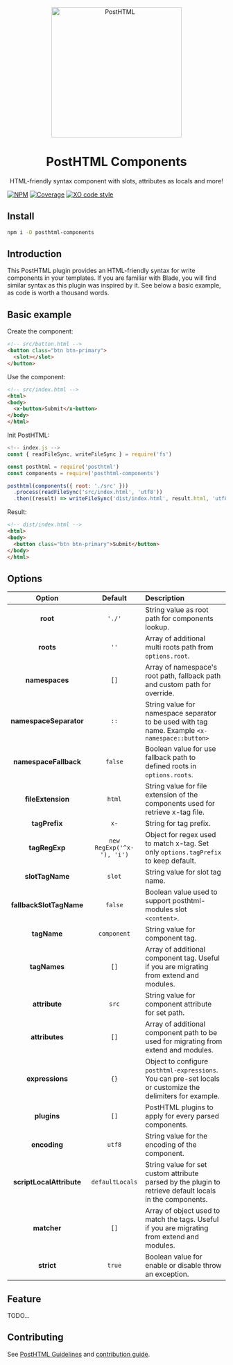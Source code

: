 <div align="center">
  <img width="300" title="PostHTML" src="http://posthtml.github.io/posthtml/logo.svg">
  <h1>PostHTML Components </h1>
  <p>HTML-friendly syntax component with slots, attributes as locals and more!</p>
</div>

[![NPM][npm]][npm-url]
[![Coverage][cover]][cover-badge]
[![XO code style][style]][style-url]

## Install

```bash
npm i -D posthtml-components
```

## Introduction

This PostHTML plugin provides an HTML-friendly syntax for write components in your templates.
If you are familiar with Blade, you will find similar syntax as this plugin was inspired by it.
See below a basic example, as code is worth a thousand words.

## Basic example

Create the component:

``` html
<!-- src/button.html -->
<button class="btn btn-primary">
  <slot></slot>
</button>
```

Use the component:

``` html
<!-- src/index.html -->
<html>
<body>
  <x-button>Submit</x-button>
</body>
</html>
```

Init PostHTML:

```js
<!-- index.js -->
const { readFileSync, writeFileSync } = require('fs')

const posthtml = require('posthtml')
const components = require('posthtml-components')

posthtml(components({ root: './src' }))
  .process(readFileSync('src/index.html', 'utf8'))
  .then((result) => writeFileSync('dist/index.html', result.html, 'utf8'))
```

Result:

``` html
<!-- dist/index.html -->
<html>
<body>
  <button class="btn btn-primary">Submit</button>
</body>
</html>
```

## Options

|          Option          |              Default              | Description                                                                                                 |
|:------------------------:|:---------------------------------:|:------------------------------------------------------------------------------------------------------------|
|         **root**         |              `'./'`               | String value as root path for components lookup.                                                            |
|        **roots**         |               `''`                | Array of additional multi roots path from `options.root`.                                                   |
|      **namespaces**      |               `[]`                | Array of namespace's root path, fallback path and custom path for override.                                 |
|  **namespaceSeparator**  |               `::`                | String value for namespace separator to be used with tag name. Example `<x-namespace::button>`              |
|  **namespaceFallback**   |              `false`              | Boolean value for use fallback path to defined roots in `options.roots`.                                    |
|    **fileExtension**     |              `html`               | String value for file extension of the components used for retrieve x-tag file.                             |
|      **tagPrefix**       |               `x-`                | String for tag prefix.                                                                                      |
|      **tagRegExp**       |     `new RegExp('^x-'), 'i')`     | Object for regex used to match x-tag. Set only `options.tagPrefix` to keep default.                         |
|     **slotTagName**      |              `slot`               | String value for slot tag name.                                                                             |
| **fallbackSlotTagName**  |              `false`              | Boolean value used to support posthtml-modules slot `<content>`.                                            |
|       **tagName**        |            `component`            | String value for component tag.                                                                             |
|       **tagNames**       |               `[]`                | Array of additional component tag. Useful if you are migrating from extend and modules.                     |
|      **attribute**       |               `src`               | String value for component attribute for set path.                                                          |
|      **attributes**      |               `[]`                | Array of additional component path to be used for migrating from extend and modules.                        |
|     **expressions**      |               `{}`                | Object to configure `posthtml-expressions`. You can pre-set locals or customize the delimiters for example. |
|       **plugins**        |               `[]`                | PostHTML plugins to apply for every parsed components.                                                      |
|       **encoding**       |              `utf8`               | String value for the encoding of the component.                                                             |
| **scriptLocalAttribute** |          `defaultLocals`          | String value for set custom attribute parsed by the plugin to retrieve default locals in the components.    |
|       **matcher**        |               `[]`                | Array of object used to match the tags. Useful if you are migrating from extend and modules.                |
|        **strict**        |              `true`               | Boolean value for enable or disable throw an exception.                                                     |

## Feature

TODO...

## Contributing

See [PostHTML Guidelines](https://github.com/posthtml/posthtml/tree/master/docs) and [contribution guide](CONTRIBUTING.md).

[npm]: https://img.shields.io/npm/v/PLUGIN_NAME.svg
[npm-url]: https://npmjs.com/package/PLUGIN_NAME

[style]: https://img.shields.io/badge/code_style-XO-5ed9c7.svg
[style-url]: https://github.com/sindresorhus/xo

[cover]: https://coveralls.io/repos/USER_NAME/PLUGIN_NAME/badge.svg?branch=master
[cover-badge]: https://coveralls.io/r/USER_NAME/PLUGIN_NAME?branch=master
